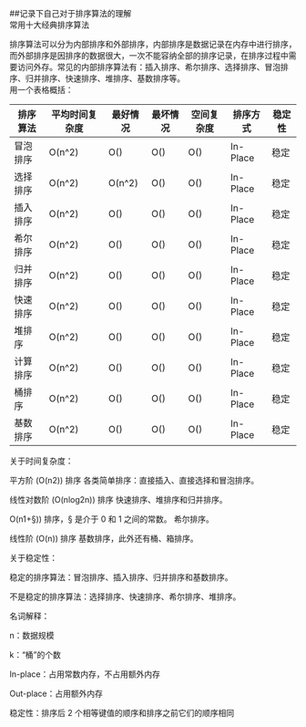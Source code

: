 ##记录下自己对于排序算法的理解        
常用十大经典排序算法      

排序算法可以分为内部排序和外部排序，内部排序是数据记录在内存中进行排序，而外部排序是因排序的数据很大，一次不能容纳全部的排序记录，在排序过程中需要访问外存。常见的内部排序算法有：插入排序、希尔排序、选择排序、冒泡排序、归并排序、快速排序、堆排序、基数排序等。       
用一个表格概括：   
     
排序算法 | 平均时间复杂度 | 最好情况 | 最坏情况 | 空间复杂度 | 排序方式 | 稳定性     
--------- | --------------- | --------- | ---------- | ----------- | ---------- | -------     
冒泡排序 | O(n^2) | O() | O() | O() | In-Place | 稳定     
选择排序|O(n^2)|O(n^2)|O()|O()|In-Place|稳定     
插入排序|O(n^2)|O()|O()|O()|In-Place|稳定     
希尔排序|O(n^2)|O()|O()|O()|In-Place|稳定     
归并排序|O(n^2)|O()|O()|O()|In-Place|稳定     
快速排序|O(n^2)|O()|O()|O()|In-Place|稳定     
堆排序|O(n^2)|O()|O()|O()|In-Place|稳定     
计算排序|O(n^2)|O()|O()|O()|In-Place|稳定     
桶排序|O(n^2)|O()|O()|O()|In-Place|稳定     
基数排序|O(n^2)|O()|O()|O()|In-Place|稳定             


关于时间复杂度：

平方阶 (O(n2)) 排序 各类简单排序：直接插入、直接选择和冒泡排序。

线性对数阶 (O(nlog2n)) 排序 快速排序、堆排序和归并排序。

O(n1+§)) 排序，§ 是介于 0 和 1 之间的常数。 希尔排序。

线性阶 (O(n)) 排序 基数排序，此外还有桶、箱排序。



关于稳定性：

稳定的排序算法：冒泡排序、插入排序、归并排序和基数排序。

不是稳定的排序算法：选择排序、快速排序、希尔排序、堆排序。

名词解释：

n：数据规模

k：“桶”的个数

In-place：占用常数内存，不占用额外内存

Out-place：占用额外内存

稳定性：排序后 2 个相等键值的顺序和排序之前它们的顺序相同